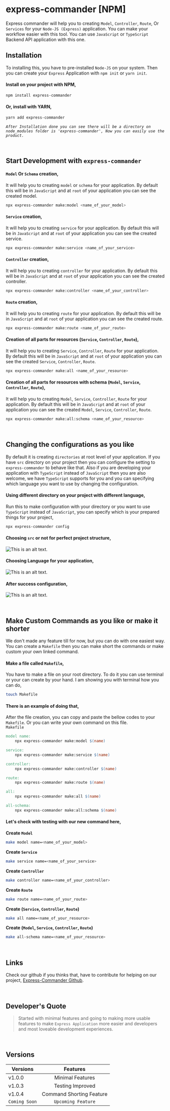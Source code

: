 # express-commander [NPM]
Express commander will help you to creating `Model`, `Controller`, `Route`, Or `Services` for your `Node-JS (Express)` application. You can make your workflow easier with this tool. You can use `JavaScript` or `TypeScript` Backend API application with this one.

## Installation
To installing this, you have to pre-installed `Node-JS` on your system. Then you can create your `Express` Application with `npm init` or `yarn init`.

#### Install on your project with **NPM**,
```bash
npm install express-commander
```

#### Or, install with **YARN**,
```bash
yarn add express-commander
```

*`After Installation done you can see there will be a directory on node_modules folder is 'express-commander', Now you can easily use the product.`*

<br/>

## Start Development with `express-commander`

#### `Model` Or `Schema` creation,
It will help you to creating `model` or `schema` for your application. By default this will be in `JavaScript` and at `root` of your application you can see the created model.
```bash
npx express-commander make:model <name_of_your_model>
```

#### `Service` creation,
It will help you to creating `service` for your application. By default this will be in `JavaScript` and at `root` of your application you can see the created service.
```bash
npx express-commander make:service <name_of_your_service>
```

#### `Controller` creation,
It will help you to creating `controller` for your application. By default this will be in `JavaScript` and at `root` of your application you can see the created controller.
```bash
npx express-commander make:controller <name_of_your_controller>
```

#### `Route` creation,
It will help you to creating `route` for your application. By default this will be in `JavaScript` and at `root` of your application you can see the created route.
```bash
npx express-commander make:route <name_of_your_route>
```

#### Creation of all parts for resources (`Service`, `Controller`, `Route`),
It will help you to creating `Service`, `Controller`, `Route` for your application. By default this will be in `JavaScript` and at `root` of your application you can see the created `Service`, `Controller`, `Route`.
```bash
npx express-commander make:all <name_of_your_resource>
```

#### Creation of all parts for resources with schema (`Model`, `Service`, `Controller`, `Route`),
It will help you to creating `Model`, `Service`, `Controller`, `Route` for your application. By default this will be in `JavaScript` and at `root` of your application you can see the created `Model`, `Service`, `Controller`, `Route`.
```bash
npx express-commander make:all:schema <name_of_your_resource>
```
<br/>

## Changing the configurations as you like
By default it is creating `directories` at root level of your application. If you have `src` directory on your project then you can configure the setting to `express-commander` to behave like that. Also if you are developing your application with `TypeScript` instead of `JavaScript` then you are also welcome, we have `TypeScript` supports for you and you can specifying which language you want to use by changing the configuration.

#### Using different directory on your project with different language,
Run this to make configuration with your directory or you want to use `TypeScript` instead of `JavaScript`, you can specify which is your prepared things for your project, 
```bash 
npx express-commander config
```

#### Choosing `src` or not for perfect project structure,
![This is an alt text.](/imgConfig/directoryConfig.png "This is a sample image.")

#### Choosing Language for your application,
![This is an alt text.](/imgConfig/languageConfig.png "This is a sample image.")

#### After success configuration,
![This is an alt text.](/imgConfig/doneConfig.png "This is a sample image.")

<br/>

## Make Custom Commands as you like or make it shorter
We don't made any feature till for now, but you can do with one easiest way. You can create a `Makefile` then you can make short the commands or make custom your own linked command. 

#### Make a file called `Makefile`,
You have to make a file on your root directory. To do it you can use terminal or your can create by your hand. I am showing you with terminal how you can do,
```bash
touch Makefile
```

#### There is an example of doing that,
After the file creation, you can copy and paste the bellow codes to your `Makefile`. Or you can write your own command on this file.
<br>`Makefile`
```makefile
model name:
	npx express-commander make:model $(name)

service:
	npx express-commander make:service $(name)

controller:
	npx express-commander make:controller $(name)

route:
	npx express-commander make:route $(name)

all:
	npx express-commander make:all $(name)

all-schema:
	npx express-commander make:all:schema $(name)
```

#### Let's check with testing with our new command here,
**Create `Model`**
```bash
make model name=<name_of_your_model>
```

**Create `Service`**
```bash
make service name=<name_of_your_service>
```

**Create `Controller`**
```bash
make controller name=<name_of_your_controller>
```

**Create `Route`**
```bash
make route name=<name_of_your_route>
```

**Create (`Service`, `Controller`, `Route`)**
```bash
make all name=<name_of_your_resource>
```

**Create (`Model`, `Service`, `Controller`, `Route`)**
```bash
make all-schema name=<name_of_your_resource>
```

<br/>

## Links

Check our github if you thinks that, have to contribute for helping on our project, [Express-Commander Github](https://github.com/AsadAnik/express-commander).

<br/>

## Developer's Quote

> Started with minimal features and going to making more usable features to make `Express Application` more easier and developers and most loveable development experiences.
>
<br/>

## Versions

| Versions  | Features |
| ------------- |:-------------:|
| v1.0.0 | Minimal Features |
| v1.0.3 | Testing Improved |
| v1.0.4 | Command Shorting Feature |
| `Coming Soon`| `Upcoming Feature`|

